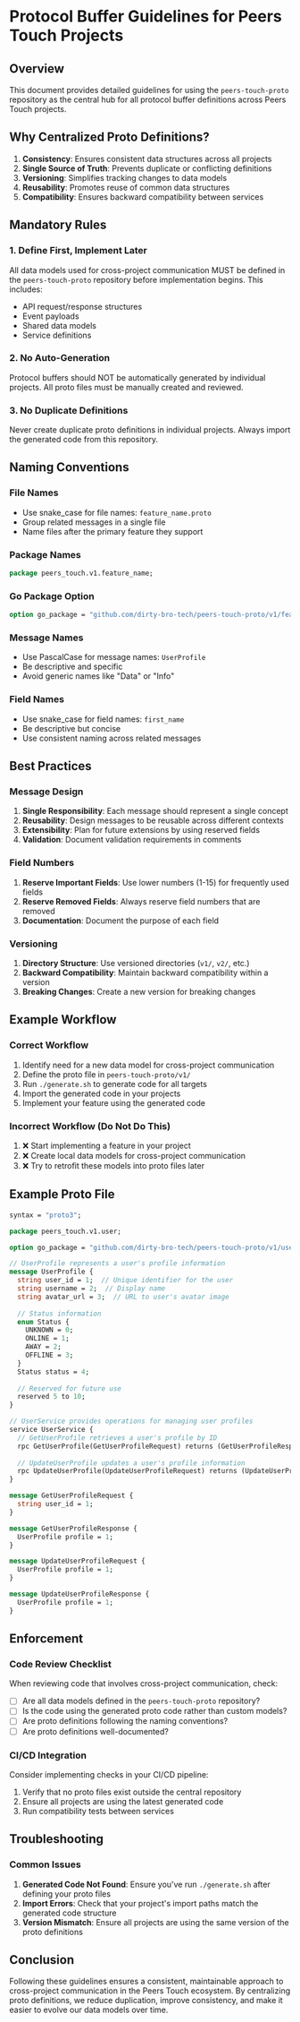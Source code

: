 # Protocol Buffer Guidelines for Peers Touch Projects

## Overview

This document provides detailed guidelines for using the `peers-touch-proto` repository as the central hub for all protocol buffer definitions across Peers Touch projects.

## Why Centralized Proto Definitions?

1. **Consistency**: Ensures consistent data structures across all projects
2. **Single Source of Truth**: Prevents duplicate or conflicting definitions
3. **Versioning**: Simplifies tracking changes to data models
4. **Reusability**: Promotes reuse of common data structures
5. **Compatibility**: Ensures backward compatibility between services

## Mandatory Rules

### 1. Define First, Implement Later

All data models used for cross-project communication MUST be defined in the `peers-touch-proto` repository before implementation begins. This includes:

- API request/response structures
- Event payloads
- Shared data models
- Service definitions

### 2. No Auto-Generation

Protocol buffers should NOT be automatically generated by individual projects. All proto files must be manually created and reviewed.

### 3. No Duplicate Definitions

Never create duplicate proto definitions in individual projects. Always import the generated code from this repository.

## Naming Conventions

### File Names

- Use snake_case for file names: `feature_name.proto`
- Group related messages in a single file
- Name files after the primary feature they support

### Package Names

```protobuf
package peers_touch.v1.feature_name;
```

### Go Package Option

```protobuf
option go_package = "github.com/dirty-bro-tech/peers-touch-proto/v1/feature_name";
```

### Message Names

- Use PascalCase for message names: `UserProfile`
- Be descriptive and specific
- Avoid generic names like "Data" or "Info"

### Field Names

- Use snake_case for field names: `first_name`
- Be descriptive but concise
- Use consistent naming across related messages

## Best Practices

### Message Design

1. **Single Responsibility**: Each message should represent a single concept
2. **Reusability**: Design messages to be reusable across different contexts
3. **Extensibility**: Plan for future extensions by using reserved fields
4. **Validation**: Document validation requirements in comments

### Field Numbers

1. **Reserve Important Fields**: Use lower numbers (1-15) for frequently used fields
2. **Reserve Removed Fields**: Always reserve field numbers that are removed
3. **Documentation**: Document the purpose of each field

### Versioning

1. **Directory Structure**: Use versioned directories (`v1/`, `v2/`, etc.)
2. **Backward Compatibility**: Maintain backward compatibility within a version
3. **Breaking Changes**: Create a new version for breaking changes

## Example Workflow

### Correct Workflow

1. Identify need for a new data model for cross-project communication
2. Define the proto file in `peers-touch-proto/v1/`
3. Run `./generate.sh` to generate code for all targets
4. Import the generated code in your projects
5. Implement your feature using the generated code

### Incorrect Workflow (Do Not Do This)

1. ❌ Start implementing a feature in your project
2. ❌ Create local data models for cross-project communication
3. ❌ Try to retrofit these models into proto files later

## Example Proto File

```protobuf
syntax = "proto3";

package peers_touch.v1.user;

option go_package = "github.com/dirty-bro-tech/peers-touch-proto/v1/user";

// UserProfile represents a user's profile information
message UserProfile {
  string user_id = 1;  // Unique identifier for the user
  string username = 2;  // Display name
  string avatar_url = 3;  // URL to user's avatar image
  
  // Status information
  enum Status {
    UNKNOWN = 0;
    ONLINE = 1;
    AWAY = 2;
    OFFLINE = 3;
  }
  Status status = 4;
  
  // Reserved for future use
  reserved 5 to 10;
}

// UserService provides operations for managing user profiles
service UserService {
  // GetUserProfile retrieves a user's profile by ID
  rpc GetUserProfile(GetUserProfileRequest) returns (GetUserProfileResponse);
  
  // UpdateUserProfile updates a user's profile information
  rpc UpdateUserProfile(UpdateUserProfileRequest) returns (UpdateUserProfileResponse);
}

message GetUserProfileRequest {
  string user_id = 1;
}

message GetUserProfileResponse {
  UserProfile profile = 1;
}

message UpdateUserProfileRequest {
  UserProfile profile = 1;
}

message UpdateUserProfileResponse {
  UserProfile profile = 1;
}
```

## Enforcement

### Code Review Checklist

When reviewing code that involves cross-project communication, check:

- [ ] Are all data models defined in the `peers-touch-proto` repository?
- [ ] Is the code using the generated proto code rather than custom models?
- [ ] Are proto definitions following the naming conventions?
- [ ] Are proto definitions well-documented?

### CI/CD Integration

Consider implementing checks in your CI/CD pipeline:

1. Verify that no proto files exist outside the central repository
2. Ensure all projects are using the latest generated code
3. Run compatibility tests between services

## Troubleshooting

### Common Issues

1. **Generated Code Not Found**: Ensure you've run `./generate.sh` after defining your proto files
2. **Import Errors**: Check that your project's import paths match the generated code structure
3. **Version Mismatch**: Ensure all projects are using the same version of the proto definitions

## Conclusion

Following these guidelines ensures a consistent, maintainable approach to cross-project communication in the Peers Touch ecosystem. By centralizing proto definitions, we reduce duplication, improve consistency, and make it easier to evolve our data models over time.